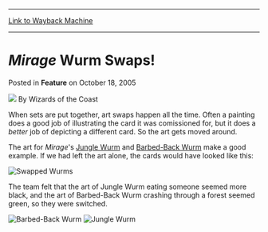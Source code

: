 
---
[Link to Wayback Machine](https://web.archive.org/web/20220122114136/https://magic.wizards.com/en/articles/archive/feature/mirage-wurm-swaps-2005-10-18)

[_metadata_:wayback_url]:- "https://magic.wizards.com/en/articles/archive/feature/mirage-wurm-swaps-2005-10-18"
[_metadata_:wayback_raw_url]:- "https://web.archive.org/web/20220122114136id_/https://magic.wizards.com/en/articles/archive/feature/mirage-wurm-swaps-2005-10-18"
[_metadata_:wayback_capture_timestamp]:- "2022-01-22 11:41:36+00:00"
[_metadata_:description]:- "When sets are put together, art swaps happen all the time. Often a painting does a good job of illustrating the card it was comissioned for, but it does a better job of depicting a different card. So the art gets moved around. The art for Mirage's Jungle Wurm and Barbed-Back Wurm make a good example. If we had left the art alone, the cards would have looked like this: The team"
[_metadata_:generator]:- "Drupal 7 (http://drupal.org)"
[_metadata_:publish_date]:- "2005-10-18"
---


*Mirage* Wurm Swaps!
====================



 Posted in **Feature**
 on October 18, 2005 






![](https://media.magic.wizards.com/styles/auth_small/public/images/person/wizards_author.jpg)
By Wizards of the Coast












When sets are put together, art swaps happen all the time. Often a painting does a good job of illustrating the card it was comissioned for, but it does a *better* job of depicting a different card. So the art gets moved around.


The art for *Mirage*'s [Jungle Wurm](https://gatherer.wizards.com/Pages/Card/Details.aspx?name=Jungle+Wurm) and [Barbed-Back Wurm](https://gatherer.wizards.com/Pages/Card/Details.aspx?name=Barbed-Back+Wurm) make a good example. If we had left the art alone, the cards would have looked like this:


![Swapped Wurms](https://media.magic.wizards.com/image_legacy_migration/magic/images/mtgcom/arcana/wurmswap.jpg)


The team felt that the art of Jungle Wurm eating someone seemed more black, and the art of Barbed-Back Wurm crashing through a forest seemed green, so they were switched.



![Barbed-Back Wurm](http://gatherer.wizards.com/Handlers/Image.ashx?type=card&name=Barbed-Back+Wurm)
![Jungle Wurm](http://gatherer.wizards.com/Handlers/Image.ashx?type=card&name=Jungle+Wurm)







